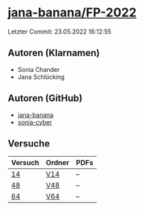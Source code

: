 # [jana-banana/FP-2022](https://github.com/jana-banana/FP-2022)

Letzter Commit: 23.05.2022 16:12:55

## Autoren (Klarnamen)
- Sonia Chander
- Jana Schlücking

## Autoren (GitHub)
- [jana-banana](https://github.com/jana-banana)
- [sonia-cyber](https://github.com/sonia-cyber)

## Versuche

|       Versuch        |                          Ordner                           |PDFs|
|----------------------|-----------------------------------------------------------|----|
|[14](../../versuch/14)|[V14](https://github.com/jana-banana/FP-2022/tree/main/V14)|–   |
|[48](../../versuch/48)|[V48](https://github.com/jana-banana/FP-2022/tree/main/V48)|–   |
|[64](../../versuch/64)|[V64](https://github.com/jana-banana/FP-2022/tree/main/V64)|–   |
